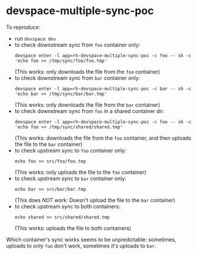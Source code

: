 # devspace-multiple-sync-poc

To reproduce:
- run `devspace dev`
- to check downstream sync from `foo` container only:
  ```
  devspace enter -l app=rh-devspace-multiple-sync-poc -c foo -- sh -c 'echo foo >> /tmp/sync/foo/foo.tmp'
  ```
  (This works: only downloads the file from the `foo` container)
- to check downstream sync from `bar` container only:
  ```
  devspace enter -l app=rh-devspace-multiple-sync-poc -c bar -- sh -c 'echo bar >> /tmp/sync/bar/bar.tmp'
  ```
  (This works: only downloads the file from the `bar` container)
- to check downstream sync from `foo` in a shared container dir:
  ```
  devspace enter -l app=rh-devspace-multiple-sync-poc -c foo -- sh -c 'echo foo >> /tmp/sync/shared/shared.tmp'
  ```
  (This works: downloads the file from the `foo` container, and then uploads the file to the `bar` container)
- to check upstream sync to `foo` container only:
  ```
  echo foo >> src/foo/foo.tmp
  ```
  (This works: only uploads the file to the `foo` container)
- to check upstream sync to `bar` container only:
  ```
  echo bar >> src/bar/bar.tmp
  ```
  (This does *NOT* work: Doesn't upload the file to the `bar` container)
- to check upstream sync to both containers:
  ```
  echo shared >> src/shared/shared.tmp
  ```
  (This works: uploads the file to both containers)

Which container's sync works seems to be unpredictable: sometimes, uploads to only `foo` don't work, sometimes it's uploads to `bar`.

